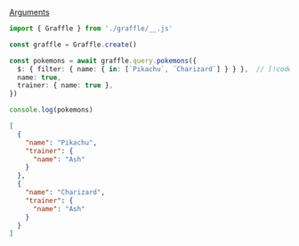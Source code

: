 <div class="ExampleSnippet">
<a href="../../examples/document-builder/arguments">Arguments</a>

<!-- dprint-ignore-start -->
```ts twoslash
import { Graffle } from './graffle/__.js'

const graffle = Graffle.create()

const pokemons = await graffle.query.pokemons({
  $: { filter: { name: { in: [`Pikachu`, `Charizard`] } } },  // [!code highlight]
  name: true,
  trainer: { name: true },
})

console.log(pokemons)
```
<!-- dprint-ignore-end -->

<!-- dprint-ignore-start -->
```json
[
  {
    "name": "Pikachu",
    "trainer": {
      "name": "Ash"
    }
  },
  {
    "name": "Charizard",
    "trainer": {
      "name": "Ash"
    }
  }
]
```
<!-- dprint-ignore-end -->

</div>
